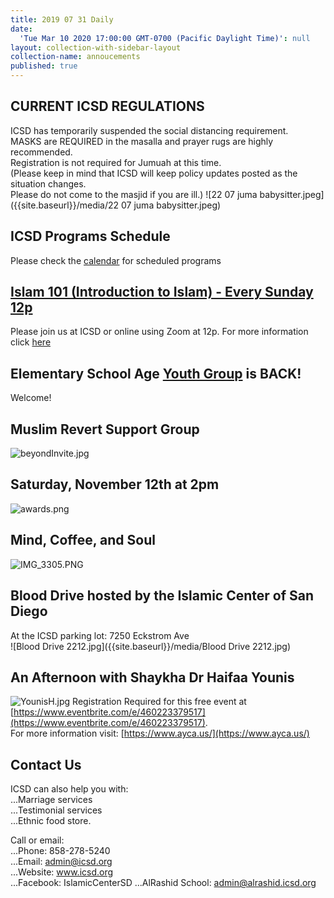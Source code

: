 ```yaml
---
title: 2019 07 31 Daily
date:
  'Tue Mar 10 2020 17:00:00 GMT-0700 (Pacific Daylight Time)': null
layout: collection-with-sidebar-layout
collection-name: annoucements
published: true
---
```

## CURRENT ICSD REGULATIONS
ICSD has temporarily suspended the social distancing requirement.  
MASKS are REQUIRED in the masalla and prayer rugs are highly recommended.  
Registration is not required for Jumuah at this time.  
(Please keep in mind that ICSD will keep policy updates posted as the situation changes.  
Please do not come to the masjid if you are ill.) 
![22 07 juma babysitter.jpeg]({{site.baseurl}}/media/22 07 juma babysitter.jpeg)    

## ICSD Programs Schedule
Please check the [calendar](http://www.icsd.org/calendar) for scheduled programs

## [Islam 101 (Introduction to Islam) - Every Sunday 12p](https://www.icsd.org/events/islam-101-introduction-to-islam-every-sunday-12p)  
Please join us at ICSD or online using Zoom at 12p. For more information click [here](https://www.icsd.org/events/islam-101-introduction-to-islam-every-sunday-12p)  

## Elementary School Age [Youth Group](http://www.icsd.org/youth) is BACK!  
Welcome!  

## Muslim Revert Support Group 
![beyondInvite.jpg]({{site.baseurl}}/media/beyondInvite.jpg)

## Saturday, November 12th at 2pm
![awards.png]({{site.baseurl}}/media/awards.png)

## Mind, Coffee, and Soul
![IMG_3305.PNG]({{site.baseurl}}/media/IMG_3305.PNG)

## Blood Drive hosted by the Islamic Center of San Diego  
At the ICSD parking lot: 7250 Eckstrom Ave  
![Blood Drive 2212.jpg]({{site.baseurl}}/media/Blood Drive 2212.jpg)

## An Afternoon with Shaykha Dr Haifaa Younis
![YounisH.jpg]({{site.baseurl}}/media/YounisH.jpg)
Registration Required for this free event at [https://www.eventbrite.com/e/460223379517](https://www.eventbrite.com/e/460223379517).  
For more information visit: [https://www.ayca.us/](https://www.ayca.us/)

## Contact Us  
ICSD can also help you with:  
...Marriage services  
...Testimonial services  
...Ethnic food store.  

Call or email:  
...Phone: 858-278-5240  
...Email: admin@icsd.org  
...Website: www.icsd.org  
...Facebook: IslamicCenterSD
...AlRashid School: admin@alrashid.icsd.org
